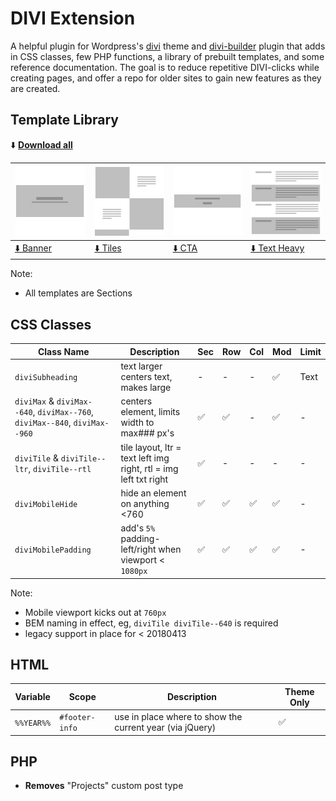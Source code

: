 # DIVI Extension

A helpful plugin for Wordpress's [divi](https://www.elegantthemes.com/gallery/divi/) theme and  [divi-builder](https://www.elegantthemes.com/plugins/divi-builder/) plugin that adds in CSS classes, few PHP functions, a library of prebuilt templates, and some reference documentation. The goal is to reduce repetitive DIVI-clicks while creating pages, and offer a repo for older sites to gain new features as they are created.

## Template Library

⬇️   **[Download all](#)**

| ![](https://raw.githubusercontent.com/davidsword/divi-extension/master/src/banner.jpg)  | ![](https://raw.githubusercontent.com/davidsword/divi-extension/master/src/tiles.jpg) | ![](https://raw.githubusercontent.com/davidsword/divi-extension/master/src/cta.jpg) | ![](https://raw.githubusercontent.com/davidsword/divi-extension/master/src/textheavy.jpg) |
| ------------- | ----- | ----- | ----- |
| [⬇️ Banner](#)  | [⬇️ Tiles](#) | [⬇️ CTA](#) | [⬇️ Text Heavy](#) |

Note:

* All templates are Sections

## CSS Classes

| Class Name  | Description | Sec | Row | Col | Mod | Limit |
| ------------- | ----- | ----- | ----- | ----- | ----- | ----- |
| `diviSubheading`  | text larger centers text, makes large | -  | - | -  | ✅  | Text |
| `diviMax` & `diviMax--640`, `diviMax--760`, `diviMax--840`, `diviMax--960`  | centers element, limits width to max### px's | ✅  | ✅ | -  | ✅  | - |
| `diviTile` & `diviTile--ltr`, `diviTile--rtl` | tile layout, ltr = text left img right, rtl = img left txt right | ✅  | - | -  | - | - |
| `diviMobileHide` | hide an element on anything <760 | ✅  | ✅  | ✅  | ✅  | -  |
| `diviMobilePadding`  | add's `5%` padding-left/right when viewport < `1080px` | ✅  | ✅  | ✅  | ✅  | - |

Note:

* Mobile viewport kicks out at `760px`
* BEM naming in effect, eg, `diviTile diviTile--640` is required
* legacy support in place for < 20180413

## HTML

| Variable | Scope | Description | Theme Only |
| ------------- | --- | ----- | --- |
| `%%YEAR%%`  | `#footer-info` | use in place where to show the current year (via jQuery) | ✅  |

## PHP

* **Removes** "Projects" custom post type
